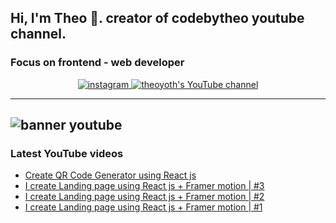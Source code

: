## Hi, I'm Theo 👋. creator of codebytheo youtube channel.

### Focus on frontend - web developer

<p align="center">
  <a href="https://instagram.com/yothphotos" target="_blank">
    <img src="https://img.shields.io/twitter/url?color=blue&label=INSTAGRAM&logo=instagram&logoColor=blue&style=for-the-badge&url=https%3A%2F%2Fwww.instagram.com%2Fyothphotos%2F" alt="instagram"/>
  </a>
  <a href="[https://www.youtube.com/channel/UCF3t40-awz3eOb9FqNhcesQ](https://www.youtube.com/@codebytheo)" target="_blank">
    <img src="https://img.shields.io/twitter/url?color=red&label=YOUTUBE&logo=youtube&logoColor=red&style=for-the-badge&url=https%3A%2F%2Fwww.youtube.com%2Fchannel%2FUCF3t40-awz3eOb9FqNhcesQ" alt="theoyoth's YouTube channel"/>
  </a>
</p>

---
![banner youtube](https://freeimage.host/i/s7-cover.HC6TQbs)
---

### Latest YouTube videos

<!-- YOUTUBE-VIDEOS-LIST:START -->

- [Create QR Code Generator using React js](https://www.youtube.com/watch?v=iIuMRD4ooEk)
- [I create Landing page using React js + Framer motion | #3](https://www.youtube.com/watch?v=vpX7mCdEb0U&t=31s)
- [I create Landing page using React js + Framer motion | #2](https://www.youtube.com/watch?v=SWzjuuwT85E)
- [I create Landing page using React js + Framer motion | #1](https://www.youtube.com/watch?v=fkp--KAzJZA)
<!-- YOUTUBE-VIDEOS-LIST:END -->
